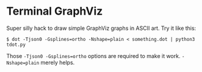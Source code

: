 Terminal GraphViz
=================

Super silly hack to draw simple GraphViz graphs in ASCII art. Try it like this:

    $ dot -Tjson0 -Gsplines=ortho -Nshape=plain < something.dot | python3 tdot.py

Those `-Tjson0 -Gsplines=ortho` options are required to make it work. `-Nshape=plain` merely helps.
